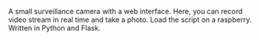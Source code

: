 A small surveillance camera with a web interface. Here, you can record video stream in real time and take a photo.
Load the script on a raspberry. Written in Python and Flask.
